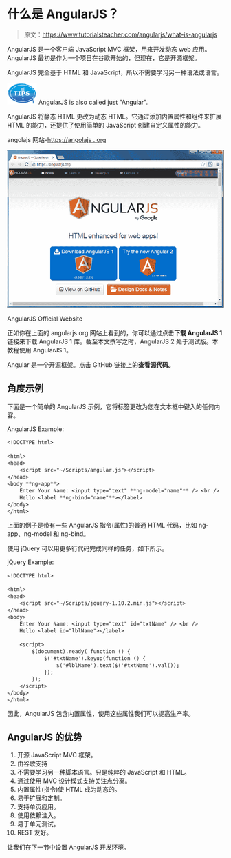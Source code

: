 # 什么是 AngularJS？

> 原文：<https://www.tutorialsteacher.com/angularjs/what-is-angularjs>

AngularJS 是一个客户端 JavaScript MVC 框架，用来开发动态 web 应用。AngularJS 最初是作为一个项目在谷歌开始的，但现在，它是开源框架。

AngularJS 完全基于 HTML 和 JavaScript，所以不需要学习另一种语法或语言。

![tip](img/751bca76a769f8ad315ebee3fdf7d98e.png)  AngularJS is also called just "Angular".

AngularJS 将静态 HTML 更改为动态 HTML。它通过添加内置属性和组件来扩展 HTML 的能力，还提供了使用简单的 JavaScript 创建自定义属性的能力。

angolajs 网站-[https://angolajs . org](https://angularjs.org)

[![AngularJS Official Website](img/c435768bcf34220476681d8a70898d7e.png)](../../Content/images/ng/angular-website.png)

AngularJS Official Website



正如你在上面的 angularjs.org 网站上看到的，你可以通过点击**下载 AngularJS 1** 链接来下载 AngularJS 1 库。截至本文撰写之时，AngularJS 2 处于测试版。本教程使用 AngularJS 1。

Angular 是一个开源框架。点击 GitHub 链接上的**查看源代码。**

## 角度示例

下面是一个简单的 AngularJS 示例，它将标签更改为您在文本框中键入的任何内容。

AngularJS Example:

```
<!DOCTYPE html>

<html>
<head>
    <script src="~/Scripts/angular.js"></script>
</head>
<body **ng-app**>
    Enter Your Name: <input type="text" **ng-model="name"** /> <br />
    Hello <label **ng-bind="name"**></label>
</body>
</html> 
```

上面的例子是带有一些 AngularJS 指令(属性)的普通 HTML 代码，比如 ng-app、ng-model 和 ng-bind。

使用 jQuery 可以用更多行代码完成同样的任务，如下所示。

jQuery Example:

```
<!DOCTYPE html>

<html>
<head>
    <script src="~/Scripts/jquery-1.10.2.min.js"></script>
</head>
<body>
    Enter Your Name: <input type="text" id="txtName" /> <br />
    Hello <label id="lblName"></label>

    <script>
        $(document).ready( function () {
            $('#txtName').keyup(function () {
                $('#lblName').text($('#txtName').val());
            });
        });
    </script>
</body>
</html> 
```

因此，AngularJS 包含内置属性，使用这些属性我们可以提高生产率。

## AngularJS 的优势

1.  开源 JavaScript MVC 框架。
2.  由谷歌支持
3.  不需要学习另一种脚本语言。只是纯粹的 JavaScript 和 HTML。
4.  通过使用 MVC 设计模式支持关注点分离。
5.  内置属性(指令)使 HTML 成为动态的。
6.  易于扩展和定制。
7.  支持单页应用。
8.  使用依赖注入。
9.  易于单元测试。
10.  REST 友好。

让我们在下一节中设置 AngularJS 开发环境。